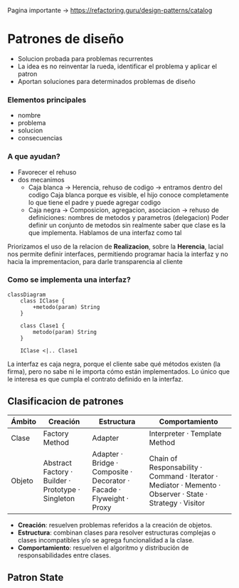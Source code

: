 Pagina importante -> https://refactoring.guru/design-patterns/catalog

# Patrones de diseño

- Solucion probada para problemas recurrentes
- La idea es no reinventar la rueda, identificar el problema y aplicar el patron
- Aportan soluciones para determinados problemas de diseño

### Elementos principales
- nombre
- problema
- solucion
- consecuencias

### A que ayudan?
- Favorecer el rehuso
- dos mecanimos
	- Caja blanca -> Herencia, rehuso de codigo -> entramos dentro del codigo
		Caja blanca porque es visible, el hijo conoce completamente lo que tiene el padre y puede agregar codigo
	- Caja negra -> Composicion, agregacion, asociacion -> rehuso de definiciones: nombres de metodos y parametros (delegacion)
		Poder definir un conjunto de metodos sin realmente saber que clase es la que implementa. Hablamos de una interfaz como tal 
	
Priorizamos el uso de la relacion de **Realizacion**, sobre la **Herencia**, lacial nos permite definir interfaces, permitiendo programar hacia la interfaz y no hacia la imprementacion, para darle transparencia al cliente

### Como se implementa una interfaz?

```mermaid
classDiagram
    class IClase {
        +metodo(param) String
    }

    class Clase1 {
        metodo(param) String
    }

    IClase <|.. Clase1
```
La interfaz es caja negra, porque el cliente sabe qué métodos existen (la firma), pero no sabe ni le importa cómo están implementados. Lo único que le interesa es que cumpla el contrato definido en la interfaz.

## Clasificacion de patrones

| Ámbito | Creación                                           | Estructura                                                            | Comportamiento                                                                                            |
| ------ | -------------------------------------------------- | --------------------------------------------------------------------- | --------------------------------------------------------------------------------------------------------- |
| Clase  | Factory Method                                     | Adapter                                                               | Interpreter · Template Method                                                                             |
| Objeto | Abstract Factory · Builder · Prototype · Singleton | Adapter · Bridge · Composite · Decorator · Facade · Flyweight · Proxy | Chain of Responsability · Command · Iterator · Mediator · Memento · Observer · State · Strategy · Visitor |
- **Creación**: resuelven problemas referidos a la creación de objetos.  
- **Estructura**: combinan clases para resolver estructuras complejas o clases incompatibles y/o se agrega funcionalidad a la clase.  
- **Comportamiento**: resuelven el algoritmo y distribución de responsabilidades entre clases.  

## Patron State

